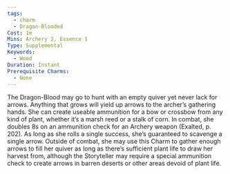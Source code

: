 ```yaml
---
tags:
  - charm
  - Dragon-Blooded
Cost: 1m
Mins: Archery 2, Essence 1
Type: Supplemental
Keywords:
  - Wood
Duration: Instant
Prerequisite Charms:
  - None
---
```

The Dragon-Blood may go to hunt with an empty quiver yet never lack for arrows. Anything that grows will yield up arrows to the archer’s gathering hands. She can create useable ammunition for a bow or crossbow from any kind of plant, whether it’s a marsh reed or a stalk of corn. In combat, she doubles 8s on an ammunition check for an Archery weapon (Exalted, p. 202). As long as she rolls a single success, she’s guaranteed to scavenge a single arrow. Outside of combat, she may use this Charm to gather enough arrows to fill her quiver as long as there’s sufficient plant life to draw her harvest from, although the Storyteller may require a special ammunition check to create arrows in barren deserts or other areas devoid of plant life.